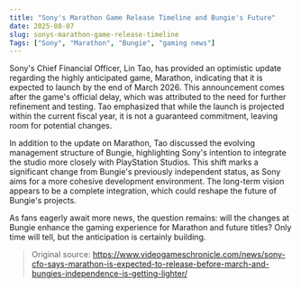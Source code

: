 ```yaml
---
title: "Sony's Marathon Game Release Timeline and Bungie's Future"
date: 2025-08-07
slug: sonys-marathon-game-release-timeline
Tags: ["Sony", "Marathon", "Bungie", "gaming news"]
---
```


Sony's Chief Financial Officer, Lin Tao, has provided an optimistic update regarding the highly anticipated game, Marathon, indicating that it is expected to launch by the end of March 2026. This announcement comes after the game's official delay, which was attributed to the need for further refinement and testing. Tao emphasized that while the launch is projected within the current fiscal year, it is not a guaranteed commitment, leaving room for potential changes.

In addition to the update on Marathon, Tao discussed the evolving management structure of Bungie, highlighting Sony's intention to integrate the studio more closely with PlayStation Studios. This shift marks a significant change from Bungie's previously independent status, as Sony aims for a more cohesive development environment. The long-term vision appears to be a complete integration, which could reshape the future of Bungie's projects.

As fans eagerly await more news, the question remains: will the changes at Bungie enhance the gaming experience for Marathon and future titles? Only time will tell, but the anticipation is certainly building.
> Original source: https://www.videogameschronicle.com/news/sony-cfo-says-marathon-is-expected-to-release-before-march-and-bungies-independence-is-getting-lighter/